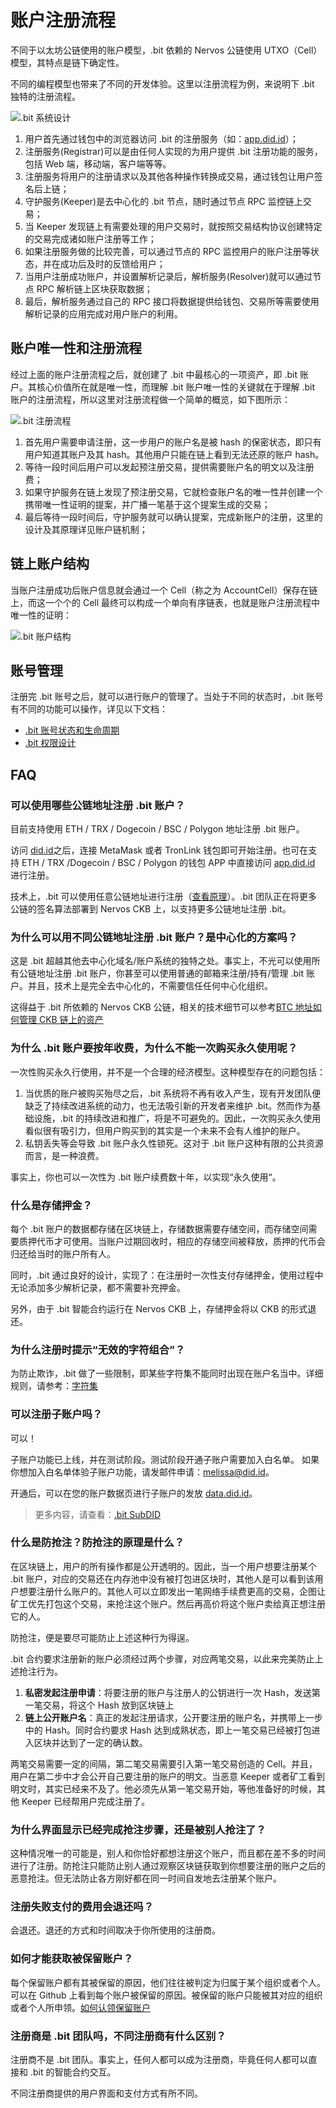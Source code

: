 # 账户注册流程

不同于以太坊公链使用的账户模型，.bit 依赖的 Nervos 公链使用 UTXO（Cell）模型，其特点是链下确定性。

不同的编程模型也带来了不同的开发体验。这里以注册流程为例，来说明下 .bit 独特的注册流程。

![.bit 系统设计](./image-system-design.png)

1. 用户首先通过钱包中的浏览器访问 .bit 的注册服务（如：[app.did.id](https://app.did.id)）；
2. 注册服务(Registrar)可以是由任何人实现的为用户提供 .bit 注册功能的服务，包括 Web 端，移动端，客户端等等。
3. 注册服务将用户的注册请求以及其他各种操作转换成交易，通过钱包让用户签名后上链；
4. 守护服务(Keeper)是去中心化的 .bit 节点，随时通过节点 RPC 监控链上交易；
5. 当 Keeper 发现链上有需要处理的用户交易时，就按照交易结构协议创建特定的交易完成诸如账户注册等工作；
6. 如果注册服务做的比较完善，可以通过节点的 RPC 监控用户的账户注册等状态，并在成功后及时的反馈给用户；
7. 当用户注册成功账户，并设置解析记录后，解析服务(Resolver)就可以通过节点 RPC 解析链上区块获取数据；
8. 最后，解析服务通过自己的 RPC 接口将数据提供给钱包、交易所等需要使用解析记录的应用完成对用户账户的利用。

## 账户唯一性和注册流程
经过上面的账户注册流程之后，就创建了 .bit 中最核心的一项资产，即 .bit 账户。其核心价值所在就是唯一性，而理解 .bit 账户唯一性的关键就在于理解 .bit 账户的注册流程，所以这里对注册流程做一个简单的概览，如下图所示：

![.bit 注册流程](./image-register-process.png)

1. 首先用户需要申请注册，这一步用户的账户名是被 hash 的保密状态，即只有用户知道其账户及其 hash。其他用户只能在链上看到无法还原的账户 hash。
2. 等待一段时间后用户可以发起预注册交易，提供需要账户名的明文以及注册费；
3. 如果守护服务在链上发现了预注册交易，它就检查账户名的唯一性并创建一个携带唯一性证明的提案，并广播一笔基于这个提案生成的交易；
4. 最后等待一段时间后，守护服务就可以确认提案，完成新账户的注册，这里的设计及其原理详见账户链机制；

## 链上账户结构
当账户注册成功后账户信息就会通过一个 Cell（称之为 AccountCell）保存在链上，而这一个个的 Cell 最终可以构成一个单向有序链表，也就是账户注册流程中唯一性的证明：

![.bit 账户结构](./image-account-structure.png)

## 账号管理
注册完 .bit 账号之后，就可以进行账户的管理了。当处于不同的状态时，.bit 账号有不同的功能可以操作，详见以下文档：
- [.bit 账号状态和生命周期](./lifecycle.md)
- [.bit 权限设计](./permissions.md)

## FAQ

### 可以使用哪些公链地址注册 .bit 账户？

目前支持使用 ETH / TRX / Dogecoin / BSC / Polygon 地址注册 .bit 账户。

访问 [did.id](https://app.did.id)之后，连接 MetaMask 或者 TronLink 钱包即可开始注册。也可在支持 ETH / TRX /Dogecoin / BSC / Polygon 的钱包 APP 中直接访问 [app.did.id](https://did.id) 进行注册。

技术上，.bit 可以使用任意公链地址进行注册（[查看原理](../others/why-assets-on-ckb-can-be-managed-by-btc-address.md)）。.bit 团队正在将更多公链的签名算法部署到 Nervos CKB 上，以支持更多公链地址注册 .bit。

### 为什么可以用不同公链地址注册 .bit 账户？是中心化的方案吗？

这是 .bit 超越其他去中心化域名/账户系统的独特之处。事实上，不光可以使用所有公链地址注册 .bit 账户，你甚至可以使用普通的邮箱来注册/持有/管理 .bit 账户。并且，技术上是完全去中心化的，不需要信任任何中心化组织。

这得益于 .bit 所依赖的 Nervos CKB 公链，相关的技术细节可以参考[BTC 地址如何管理 CKB 链上的资产](../others/why-assets-on-ckb-can-be-managed-by-btc-address.md)

### 为什么 .bit 账户要按年收费，为什么不能一次购买永久使用呢？

一次性购买永久行使用，并不是一个合理的经济模型。这种模型存在的问题包括：

1. 当优质的账户被购买殆尽之后，.bit 系统将不再有收入产生，现有开发团队便缺乏了持续改进系统的动力，也无法吸引新的开发者来维护 .bit。然而作为基础设施，.bit 的持续改进和推广，将是不可避免的。因此，一次购买永久使用看似很有吸引力，但用户购买到的其实是一个未来不会有人维护的账户。
2. 私钥丢失等会导致 .bit 账户永久性锁死。这对于 .bit 账户这种有限的公共资源而言，是一种浪费。

事实上，你也可以一次性为 .bit 账户续费数十年，以实现“永久使用“。

### 什么是存储押金？

每个 .bit 账户的数据都存储在区块链上，存储数据需要存储空间，而存储空间需要质押代币才可使用。当账户过期回收时，相应的存储空间被释放，质押的代币会归还给当时的账户所有人。

同时，.bit 通过良好的设计，实现了：在注册时一次性支付存储押金，使用过程中无论添加多少解析记录，都不需要补充押金。

另外，由于 .bit 智能合约运行在 Nervos CKB 上，存储押金将以 CKB 的形式退还。

### 为什么注册时提示“无效的字符组合”？

为防止欺诈，.bit 做了一些限制，即某些字符集不能同时出现在账户名当中。详细规则，请参考：[字符集](../register-das/charsets.md)

### 可以注册子账户吗？

可以！

子账户功能已上线，并在测试阶段。测试阶段开通子账户需要加入白名单。 如果你想加入白名单体验子账户功能，请发邮件申请：[melissa@did.id](melissa@did.id)。

开通后，可以在您的账户数据页进行子账户的发放 [data.did.id](https://data.did.id)。

> 更多内容，请查看：[.bit SubDID](./subdid.md)


### 什么是防抢注？防抢注的原理是什么？

在区块链上，用户的所有操作都是公开透明的。因此，当一个用户想要注册某个 .bit 账户，对应的交易还在内存池中没有被打包进区块时，其他人是可以看到该用户想要注册什么账户的。其他人可以立即发出一笔网络手续费更高的交易，企图让矿工优先打包这个交易，来抢注这个账户。然后再高价将这个账户卖给真正想注册它的人。

防抢注，便是要尽可能防止上述这种行为得逞。

.bit 合约要求注册新的账户必须经过两个步骤，对应两笔交易，以此来完美防止上述抢注行为。

1. **私密发起注册申请**：将要注册的账户与注册人的公钥进行一次 Hash，发送第一笔交易，将这个 Hash 放到区块链上
2. **链上公开账户名**：真正的发起注册请求，公开要注册的账户名，并携带上一步中的 Hash。同时合约要求 Hash 达到成熟状态，即上一笔交易已经被打包进入区块并达到了一定的确认数。

两笔交易需要一定的间隔，第二笔交易需要引入第一笔交易创造的 Cell。并且，用户在第二步中才会公开自己要注册的账户的明文。当恶意 Keeper 或者矿工看到明文时，其实已经来不及了。他必须先从第一笔交易开始，等他准备好的时候，其他 Keeper 已经帮用户完成注册了。

### 为什么界面显示已经完成抢注步骤，还是被别人抢注了？

这种情况唯一的可能是，别人和你恰好都想注册这个账户，而且都在差不多的时间进行了注册。防抢注只能防止别人通过观察区块链获取到你想要注册的账户之后的恶意抢注。但无法防止各方刚好都在同一时间自发地去注册某个账户。

### 注册失败支付的费用会退还吗？

会退还。退还的方式和时间取决于你所使用的注册商。

### 如何才能获取被保留账户？

每个保留账户都有其被保留的原因，他们往往被判定为归属于某个组织或者个人。可以在 Github 上看到每个账户被保留的原因。被保留的账户只能被其对应的组织或者个人所申领。[如何认领保留账户](https://dasystems.medium.com/claim-your-das-name-for-your-brand-ac487df02d5c)

### 注册商是 .bit 团队吗，不同注册商有什么区别？

注册商不是 .bit 团队。事实上，任何人都可以成为注册商，毕竟任何人都可以直接和 .bit 的智能合约交互。

不同注册商提供的用户界面和支付方式有所不同。